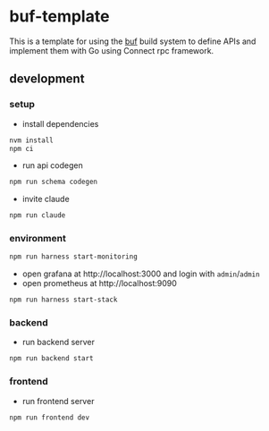 # buf-template

This is a template for using the [buf](https://buf.build) build system to define APIs and
implement them with Go using Connect rpc framework.

## development

### setup

- install dependencies

```bash
nvm install
npm ci
```

- run api codegen

```bash
npm run schema codegen
```

- invite claude

```bash
npm run claude
```

### environment

```bash
npm run harness start-monitoring
```

- open grafana at http://localhost:3000 and login with `admin`/`admin`
- open prometheus at http://localhost:9090

```bash
npm run harness start-stack
```

### backend

- run backend server

```bash
npm run backend start
```

### frontend

- run frontend server

```bash
npm run frontend dev
```